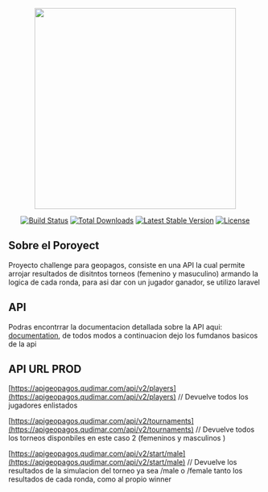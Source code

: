 <p align="center"><a href="https://laravel.com" target="_blank"><img src="https://webgeopagos.qudimar.com/Assets/images/logo-2.png" width="400"></a></p>

<p align="center">
<a href="https://travis-ci.org/laravel/framework"><img src="https://travis-ci.org/laravel/framework.svg" alt="Build Status"></a>
<a href="https://packagist.org/packages/laravel/framework"><img src="https://img.shields.io/packagist/dt/laravel/framework" alt="Total Downloads"></a>
<a href="https://packagist.org/packages/laravel/framework"><img src="https://img.shields.io/packagist/v/laravel/framework" alt="Latest Stable Version"></a>
<a href="https://packagist.org/packages/laravel/framework"><img src="https://img.shields.io/packagist/l/laravel/framework" alt="License"></a>
</p>

## Sobre el Poroyect

Proyecto challenge para geopagos, consiste en una API la cual permite arrojar resultados de disitntos torneos (femenino y masuculino) armando la logica de cada ronda, para asi dar con un jugador ganador, se utilizo laravel

## API

Podras encontrrar la documentacion detallada sobre la API aqui: [documentation](https://laravel.com/docs), de todos modos a continuacion dejo los fumdanos basicos de la api

## API URL PROD

[https://apigeopagos.qudimar.com/api/v2/players](https://apigeopagos.qudimar.com/api/v2/players)
// Devuelve todos los jugadores enlistados

[https://apigeopagos.qudimar.com/api/v2/tournaments](https://apigeopagos.qudimar.com/api/v2/tournaments)
// Devuelve todos los torneos disponbiles en este caso 2 (femeninos y masculinos )

[https://apigeopagos.qudimar.com/api/v2/start/male](https://apigeopagos.qudimar.com/api/v2/start/male)
// Devuelve los resultados de la simulacion del torneo ya sea /male o /female tanto los resultados de cada ronda, como al propio winner

